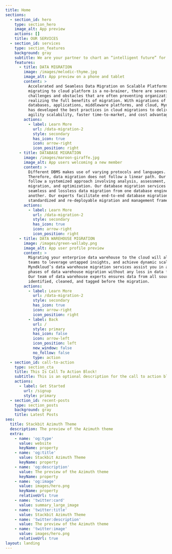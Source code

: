 ```yaml
---
title: Home
sections:
  - section_id: hero
    type: section_hero
    image_alt: App preview
    actions: []
    title: OUR SERVICES
  - section_id: services
    type: section_features
    background: gray
    subtitle: We are your partner to chart an “intelligent future” for your enterprise.
    features:
      - title: DATA MIGRATION
        image: /images/melodic-thyme.jpg
        image_alt: App preview on a phone and tablet
        content: >
          Accelerated and Seamless Data Migration on Scalable Platforms While
          migrating to cloud platform is a no-brainer, there are several
          challenges and obstacles that are often preventing organizations from
          realizing the full benefits of migration. With migrations of
          databases, applications, middleware platforms, and cloud, Myndkloud
          has developed the best practices in cloud migrations to deliver
          agility scalability, faster time-to-market, and cost advantages.
        actions:
          - label: Learn More
            url: /data-migration-2
            style: secondary
            has_icon: true
            icon: arrow-right
            icon_position: right
      - title: DATABASE MIGRATION
        image: /images/maroon-giraffe.jpg
        image_alt: App users welcoming a new member
        content: >
          Different DBMS makes use of varying protocols and languages.
          Therefore, data migration does not follow a linear path. Our experts
          follow a systemized approach involving analysis, assessment,
          migration, and optimization. Our database migration services deliver
          seamless and lossless data migration from one database engine to
          another. Our experts facilitate end-to-end database migration using a
          standardized and re-deployable migration and management framework.
        actions:
          - label: Learn More
            url: /data-migration-2
            style: secondary
            has_icon: true
            icon: arrow-right
            icon_position: right
      - title: DATA WAREHOUSE MIGRATION
        image: /images/green-wallaby.png
        image_alt: App user profile preview
        content: >
          Migrating your enterprise data warehouse to the cloud will allow your
          teams to leverage untapped insights, and achieve dynamic scalability.
          Myndkloud’s data warehouse migration services assist you in all the
          phases of data warehouse migration without any loss in data fidelity.
          Our team of data warehouse experts ensures data from all sources are
          identified, cleaned, and tagged before the migration.
        actions:
          - label: Learn More
            url: /data-migration-2
            style: secondary
            has_icon: true
            icon: arrow-right
            icon_position: right
          - label: Back
            url: /
            style: primary
            has_icon: false
            icon: arrow-left
            icon_position: left
            new_window: false
            no_follow: false
            type: action
  - section_id: call-to-action
    type: section_cta
    title: This Is Call To Action Block!
    subtitle: This is an optional description for the call to action block.
    actions:
      - label: Get Started
        url: /signup
        style: primary
  - section_id: recent-posts
    type: section_posts
    background: gray
    title: Latest Posts
seo:
  title: Stackbit Azimuth Theme
  description: The preview of the Azimuth theme
  extra:
    - name: 'og:type'
      value: website
      keyName: property
    - name: 'og:title'
      value: Stackbit Azimuth Theme
      keyName: property
    - name: 'og:description'
      value: The preview of the Azimuth theme
      keyName: property
    - name: 'og:image'
      value: images/hero.png
      keyName: property
      relativeUrl: true
    - name: 'twitter:card'
      value: summary_large_image
    - name: 'twitter:title'
      value: Stackbit Azimuth Theme
    - name: 'twitter:description'
      value: The preview of the Azimuth theme
    - name: 'twitter:image'
      value: images/hero.png
      relativeUrl: true
layout: landing
---
```

